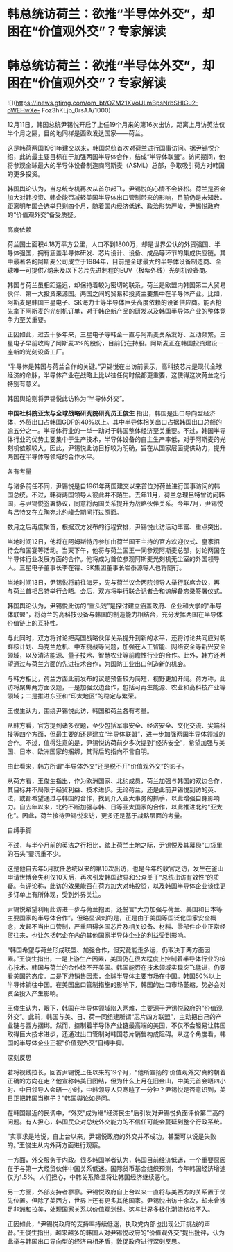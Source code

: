 # 韩总统访荷兰：欲推“半导体外交”，却困在“价值观外交”？专家解读

# 韩总统访荷兰：欲推“半导体外交”，却困在“价值观外交”？专家解读

![](https://inews.gtimg.com/om_bt/OZM21XVoULmBpsNrbSHIGu2-oWEHwXe-
Foz3hKLjb_0rsAA/1000)

12月11日，韩国总统尹锡悦开启了上任19个月来的第16次出访，距离上月访英法仅半个月之隔，目的地同样是西欧发达国家——荷兰。

这是韩荷两国1961年建交以来，韩国总统首次对荷兰进行国事访问。据尹锡悦介绍，此访最主要目标在于加强两国半导体合作，结成“半导体联盟”。访问期间，他将参观全球最大的半导体设备制造商阿斯麦（ASML）总部，争取吸引荷方对韩国的更多投资。

韩国舆论认为，当总统专机再次从首尔起飞，尹锡悦的心情不会轻松。荷兰是否会加大对韩投资、韩企能否减轻美国半导体出口管制带来的影响，目前仍是未知数。距离明年国会选举只剩四个月，随着国内经济低迷、政治形势严峻，尹锡悦政府的“价值观外交”备受质疑。

高度依赖

荷兰国土面积4.18万平方公里，人口不到1800万，却是世界公认的外贸强国、半导体强国，拥有涵盖半导体研发、芯片设计、设备、成品等环节的集成供应链。其中最著名的阿斯麦公司成立于1984年，目前是全球最大的半导体设备制造商、全球唯一可提供7纳米及以下芯片先进制程的EUV（极紫外线）光刻机设备商。

韩国与荷兰虽相距遥远，却保持着较为密切的联系。荷兰是欧盟内韩国第二大贸易伙伴、第一大投资来源国。两国之间的贸易和投资主要集中在半导体产业。比如，阿斯麦是韩国三星电子、SK海力士等半导体巨头高度依赖的设备供应商。能否抢先拿下阿斯麦的光刻机订单，对于韩企新产品的研发以及韩国半导体产业的整体竞争力至关重要。

正因如此，过去十多年来，三星电子等韩企一直与阿斯麦关系友好、互动频繁。三星电子早前收购了阿斯麦3%的股份，目前仍在持股。阿斯麦正在韩国投资建设一座新的光刻设备工厂。

“半导体是韩国与荷兰合作的关键。”尹锡悦在出访前表示，高科技芯片是现代全球经济的命脉，半导体产业在战略上比以往任何时候都更重要，这使得这次荷兰之行特别有意义。

韩国舆论则将尹锡悦此访称为“半导体外交”。

**中国社科院亚太与全球战略研究院研究员王俊生**
指出，韩国是出口导向型经济体，外贸出口占韩国GDP的40%以上。其中半导体相关出口占据韩国出口总额的逾五分之一。半导体行业的一举一动对于韩国整体经济至关重要。不过，韩国半导体行业的优势主要集中于生产技术，半导体设备的自主生产率低，对于阿斯麦的光刻机依赖较大。因此，尹锡悦此访目标较为明确，旨在从国家层面提供助力，提升两国在半导体等领域的合作水平。

各有考量

与诸多前任不同，尹锡悦是自1961年两国建交以来首位对荷兰进行国事访问的韩国总统。不过，韩荷两国领导人彼此并不陌生。去年11月，荷兰总理吕特曾访问韩国，与尹锡悦签署协议，同意将两国关系提升为战略伙伴关系。今年7月，尹锡悦与吕特又在立陶宛北约峰会期间打过照面。

数月之后再度聚首，根据双方发布的行程安排，尹锡悦此访活动丰富、重点突出。

当地时间12日，他将在阿姆斯特丹参加由荷兰国王主持的官方欢迎仪式、皇家招待会和国宴等活动。当天下午，他将与荷兰国王一同参观阿斯麦总部，讨论两国在半导体行业发展方面的合作。他将成为首位参观阿斯麦光刻机无尘室的外国领导人。三星电子董事长李在镕、SK集团董事长崔泰源等人也将随行。

当地时间13日，尹锡悦将前往海牙，先与荷兰议会两院领导人举行联席会议，再与荷兰首相吕特举行会晤。会后，双方将举行联合记者会和谅解备忘录签署仪式。

韩国舆论认为，尹锡悦此访的“重头戏”是探讨建立涵盖政府、企业和大学的“半导体联盟”，将荷兰的高科技设备与韩国的制造能力相结合，充分发挥两国在半导体价值链上的互补性。

与此同时，双方将讨论把两国战略伙伴关系提升到新的水平，还将讨论共同应对朝鲜核计划、乌克兰危机、中东挑战等问题，加强在人工智能、网络安全等新兴安全领域，以及清洁能源、量子技术、智慧农业等前瞻性行业的合作。此外，韩方还希望通过与荷兰方面的先进技术合作，为国防工业出口创造新的机会。

与韩方相比，荷兰方面此前发布的议题预告较为简短，视野更加开阔。荷方称，此访将聚焦两方面议题，一是加强双边合作，包括可再生能源、农业和高科技产业等领域；二是推进东亚和“印太地区”的稳定与繁荣。

王俊生认为，围绕尹锡悦此访，韩国和荷兰各有考量。

从韩方看，官方提到诸多议题，至少包括军事安全、经济安全、文化交流、尖端科技等四个方面，但最主要的还是建立“半导体联盟”，进一步加强两国半导体领域的合作。不过，值得注意的是，尹锡悦访荷前夕多次提到“经济安全”，希望加强与美国、日本、欧洲国家的捆绑，其背后的指向不言自明。

由此看来，韩方所谓“半导体外交”还是脱不开“价值观外交”的影子。

从荷方看，王俊生指出，作为欧洲国家、北约成员，荷兰加强与韩国的双边合作，其目标并不局限于经贸利益、技术进步。无论荷兰，还是此前尹锡悦到访的英、法，或都希望通过与韩国的合作，找到介入亚太事务的抓手，以此增强自身影响力。自去年以来，北约不断加强与韩、日等亚太国家的合作，以此推进北约“亚太化”。因此，荷兰接待尹锡悦来访，更多还是基于战略层面的考量。

自缚手脚

不过，与半个月前的英法之行相比，踏上荷兰土地之际，尹锡悦及其幕僚“口袋里的石头”要沉重不少。

这是他自去年5月就任总统以来的第16次出访，也是今年的收官之访，发生在釜山申请世博会失利仅10天后，再次引发韩国政界和公众关于“总统出访有效性”的质疑。有评论称，此访的效果能否在荷方加大对韩投资，以及韩国半导体企业谈成更多订单上有所体现，受到外界关注。

尹锡悦希望利用此访进一步与荷兰抱团，还誓言“大力加强与荷兰、美国和日本等主要国家的半导体合作”。但略显讽刺的是，正是由于美国等国泛化国家安全概念，发起不当出口管制，严重阻碍各国芯片及相关设备、材料、零部件企业正常经贸往来，也让包括韩企在内的其他国家半导体企业的利益受到影响。

“韩国希望与荷兰形成联盟、加强合作，但究竟能走多远，仍取决于两方面因素。”王俊生指出，一是上游生产因素，美国仍在很大程度上控制着半导体行业的核心技术。韩国与荷兰的合作绕不开美国。韩国能否在技术领域实现突飞猛进，仍要看美国的态度。二是下游销售因素，全球半导体主要市场在中国。韩国50%以上半导体销往中国。在美国出口管制措施的影响下，韩国的出口市场萎缩，势必会对资金投入产生影响。

王俊生认为，眼下，韩国在半导体领域陷入两难，主要源于尹锡悦政府的“价值观外交”。此前，韩国与美、日、荷一同组建所谓“芯片四方联盟”，主动把自己的产业链与西方捆绑。然而，控制着半导体产业链最高端的美国，不仅不会轻易让韩国取得巨大技术进步，还通过出口管制对韩国芯片销售构成阻碍。从这个角度看，韩国的半导体企业正被“价值观外交”自缚手脚。

深刻反思

若将视线拉长，回首尹锡悦上任以来的19个月，“他所宣扬的‘价值观外交’真的朝着正确的方向在走？他宣称韩美日团结，但为什么上月在旧金山，中美元首会晤四小时、中日领导人会晤一小时，中韩领导人只寒暄了一分钟？尹锡悦是否意识到，美日正把韩国当棋子？”韩国舆论如是问。

在韩国最近的民调中，“外交”成为继“经济民生”后引发对尹锡悦负面评价第二高的问题。有人担心，韩国民众对总统外交能力的不信任可能会蔓延到整个行政系统。

“实事求是地说，自上台以来，尹锡悦政府的外交并不成功，甚至可以说是失败的。”王俊生从内外两方面进行观察。

一方面，外交服务于内政。很多韩国学者认为，韩国目前经济低迷，一个重要原因在于与第一大经贸伙伴中国关系低迷。国际货币基金组织预测，今年韩国经济增速仅为1.5%。人们担心，中韩关系降温将让韩国经济继续恶化。

另一方面，外部支持者寥寥。尹锡悦政府自上台以来一直将与美西方的关系置于优先位置。但除了美西方，世界上还有更多其他国家。尹锡悦出访十余次，却未曾涉足非洲和拉美，处理国家关系以价值观划线。这与世界多极化潮流格格不入。

正因如此，“尹锡悦政府的支持率持续低迷，执政党内部也出现公开挑战的声音。”王俊生指出，越来越多的韩国人对尹锡悦政府的“价值观外交”提出批评，认为此举与韩国出口导向型的经济自相矛盾，敦促政府进行深刻反思。

